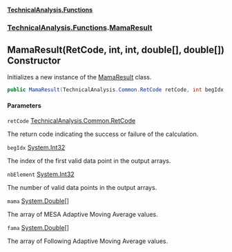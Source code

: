 #### [TechnicalAnalysis\.Functions](Atypical.TechnicalAnalysis.Functions.md 'Atypical\.TechnicalAnalysis\.Functions')
### [TechnicalAnalysis\.Functions](Atypical.TechnicalAnalysis.Functions.md#TechnicalAnalysis.Functions 'TechnicalAnalysis\.Functions').[MamaResult](MamaResult.md 'TechnicalAnalysis\.Functions\.MamaResult')

## MamaResult\(RetCode, int, int, double\[\], double\[\]\) Constructor

Initializes a new instance of the [MamaResult](MamaResult.md 'TechnicalAnalysis\.Functions\.MamaResult') class\.

```csharp
public MamaResult(TechnicalAnalysis.Common.RetCode retCode, int begIdx, int nbElement, double[] mama, double[] fama);
```
#### Parameters

<a name='TechnicalAnalysis.Functions.MamaResult.MamaResult(TechnicalAnalysis.Common.RetCode,int,int,double[],double[]).retCode'></a>

`retCode` [TechnicalAnalysis\.Common\.RetCode](https://docs.microsoft.com/en-us/dotnet/api/TechnicalAnalysis.Common.RetCode 'TechnicalAnalysis\.Common\.RetCode')

The return code indicating the success or failure of the calculation\.

<a name='TechnicalAnalysis.Functions.MamaResult.MamaResult(TechnicalAnalysis.Common.RetCode,int,int,double[],double[]).begIdx'></a>

`begIdx` [System\.Int32](https://docs.microsoft.com/en-us/dotnet/api/System.Int32 'System\.Int32')

The index of the first valid data point in the output arrays\.

<a name='TechnicalAnalysis.Functions.MamaResult.MamaResult(TechnicalAnalysis.Common.RetCode,int,int,double[],double[]).nbElement'></a>

`nbElement` [System\.Int32](https://docs.microsoft.com/en-us/dotnet/api/System.Int32 'System\.Int32')

The number of valid data points in the output arrays\.

<a name='TechnicalAnalysis.Functions.MamaResult.MamaResult(TechnicalAnalysis.Common.RetCode,int,int,double[],double[]).mama'></a>

`mama` [System\.Double](https://docs.microsoft.com/en-us/dotnet/api/System.Double 'System\.Double')[\[\]](https://docs.microsoft.com/en-us/dotnet/api/System.Array 'System\.Array')

The array of MESA Adaptive Moving Average values\.

<a name='TechnicalAnalysis.Functions.MamaResult.MamaResult(TechnicalAnalysis.Common.RetCode,int,int,double[],double[]).fama'></a>

`fama` [System\.Double](https://docs.microsoft.com/en-us/dotnet/api/System.Double 'System\.Double')[\[\]](https://docs.microsoft.com/en-us/dotnet/api/System.Array 'System\.Array')

The array of Following Adaptive Moving Average values\.